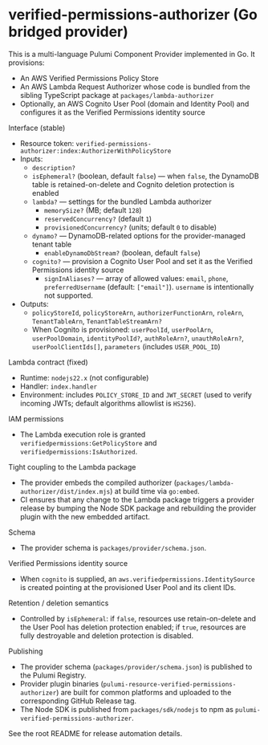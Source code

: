 # verified-permissions-authorizer (Go bridged provider)

This is a multi-language Pulumi Component Provider implemented in Go. It provisions:

- An AWS Verified Permissions Policy Store
- An AWS Lambda Request Authorizer whose code is bundled from the sibling TypeScript package at `packages/lambda-authorizer`
- Optionally, an AWS Cognito User Pool (domain and Identity Pool) and configures it as the Verified Permissions identity source

Interface (stable)
- Resource token: `verified-permissions-authorizer:index:AuthorizerWithPolicyStore`
- Inputs:
  - `description?`
  - `isEphemeral?` (boolean, default `false`) — when `false`, the DynamoDB table is retained-on-delete and Cognito deletion protection is enabled
  - `lambda?` — settings for the bundled Lambda authorizer
    - `memorySize?` (MB; default `128`)
    - `reservedConcurrency?` (default `1`)
    - `provisionedConcurrency?` (units; default `0` to disable)
  - `dynamo?` — DynamoDB-related options for the provider-managed tenant table
    - `enableDynamoDbStream?` (boolean, default `false`)
  - `cognito?` — provision a Cognito User Pool and set it as the Verified Permissions identity source
    - `signInAliases?` — array of allowed values: `email`, `phone`, `preferredUsername` (default: `["email"]`). `username` is intentionally not supported.
- Outputs:
  - `policyStoreId`, `policyStoreArn`, `authorizerFunctionArn`, `roleArn`, `TenantTableArn`, `TenantTableStreamArn?`
  - When Cognito is provisioned: `userPoolId`, `userPoolArn`, `userPoolDomain`, `identityPoolId?`, `authRoleArn?`, `unauthRoleArn?`, `userPoolClientIds[]`, `parameters` (includes `USER_POOL_ID`)

Lambda contract (fixed)
- Runtime: `nodejs22.x` (not configurable)
- Handler: `index.handler`
- Environment: includes `POLICY_STORE_ID` and `JWT_SECRET` (used to verify incoming JWTs; default algorithms allowlist is `HS256`).

IAM permissions
- The Lambda execution role is granted `verifiedpermissions:GetPolicyStore` and `verifiedpermissions:IsAuthorized`.

Tight coupling to the Lambda package
- The provider embeds the compiled authorizer (`packages/lambda-authorizer/dist/index.mjs`) at build time via `go:embed`.
- CI ensures that any change to the Lambda package triggers a provider release by bumping the Node SDK package and rebuilding the provider plugin with the new embedded artifact.

Schema
- The provider schema is `packages/provider/schema.json`.

Verified Permissions identity source
- When `cognito` is supplied, an `aws.verifiedpermissions.IdentitySource` is created pointing at the provisioned User Pool and its client IDs.

Retention / deletion semantics
- Controlled by `isEphemeral`: if `false`, resources use retain-on-delete and the User Pool has deletion protection enabled; if `true`, resources are fully destroyable and deletion protection is disabled.

Publishing
- The provider schema (`packages/provider/schema.json`) is published to the Pulumi Registry.
- Provider plugin binaries (`pulumi-resource-verified-permissions-authorizer`) are built for common platforms and uploaded to the corresponding GitHub Release tag.
- The Node SDK is published from `packages/sdk/nodejs` to npm as `pulumi-verified-permissions-authorizer`.

See the root README for release automation details.
